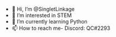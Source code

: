 - 👋 Hi, I’m @SingletLinkage
- 👀 I’m interested in STEM
- 🌱 I’m currently learning Python
- 📫 How to reach me- Discord: QC#2293

<!---
SingletLinkage/SingletLinkage is a ✨ special ✨ repository because its `README.md` (this file) appears on your GitHub profile.
You can click the Preview link to take a look at your changes.
--->

